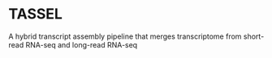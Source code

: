 # TASSEL
A hybrid transcript assembly pipeline that merges transcriptome from short-read RNA-seq and long-read RNA-seq
